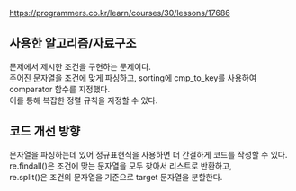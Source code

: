 https://programmers.co.kr/learn/courses/30/lessons/17686

## 사용한 알고리즘/자료구조

문제에서 제시한 조건을 구현하는 문제이다.  
주어진 문자열을 조건에 맞게 파싱하고, sorting에 cmp_to_key를 사용하여 comparator 함수를 지정했다.  
이를 통해 복잡한 정렬 규칙을 지정할 수 있다.

## 코드 개선 방향

문자열을 파싱하는데 있어 정규표현식을 사용하면 더 간결하게 코드를 작성할 수 있다.  
re.findall()은 조건에 맞는 문자열을 모두 찾아서 리스트로 반환하고,  
re.split()은 조건의 문자열을 기준으로 target 문자열을 분할한다.

